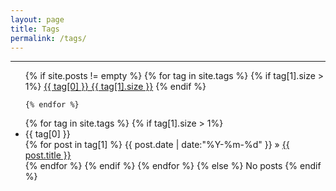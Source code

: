 ```yaml
---
layout: page
title: Tags
permalink: /tags/
---
```


***

<!-- Optimze tags display style. -->
<ul class="tags-box">
{% if site.posts != empty %}
	{% for tag in site.tags %}
		{% if tag[1].size > 1%}
			<a href="#{{ tag[0] }}" title="{{ tag[0] }}" rel="{{ tag[1].size }}">{{ tag[0] }}<span class="size"> {{ tag[1].size }}</span></a>
		{% endif %}
	
	{% endfor %}
</ul>

<ul class="tags-box">
	{% for tag in site.tags %}
		{% if tag[1].size > 1%}
			<li  id="{{ tag[0] }}">{{ tag[0] }}</li>
			{% for post in tag[1] %}
				<time datetime="{{ post.date | date:"%Y-%m-%d" }}">{{ post.date | date:"%Y-%m-%d" }}</time> &raquo;
				<a href="{{ site.baseurl }}{{ post.url }}" title="{{ post.title }}">{{ post.title }}</a><br />
			{% endfor %}
		{% endif %}
	{% endfor %}
{% else %}
<span>No posts</span>
{% endif %}
</ul>
